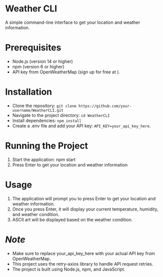 # Weather CLI

A simple command-line interface to get your location and weather information.

# Prerequisites

- Node.js (version 14 or higher)
- npm (version 6 or higher)
- API key from OpenWeatherMap (sign up for free at ).

# Installation

- Clone the repository:
```git clone https://github.com/your-username/WeatherCLI.git```
- Navigate to the project directory:
```cd WeatherCLI```
- Install dependencies:
```npm install```
- Create a .env file and add your API key:
```API_KEY=your_api_key_here```.

# Running the Project

1. Start the application: npm start
2. Press Enter to get your location and weather information

# Usage

1. The application will prompt you to press Enter to get your location and weather information.
2. Once you press Enter, it will display your current temperature, humidity, and weather condition.
3. ASCII art will be displayed based on the weather condition.

# **_Note_**

- Make sure to replace your_api_key_here with your actual API key from OpenWeatherMap.
- This project uses the retry-axios library to handle API request retries.
- The project is built using Node.js, npm, and JavaScript.
